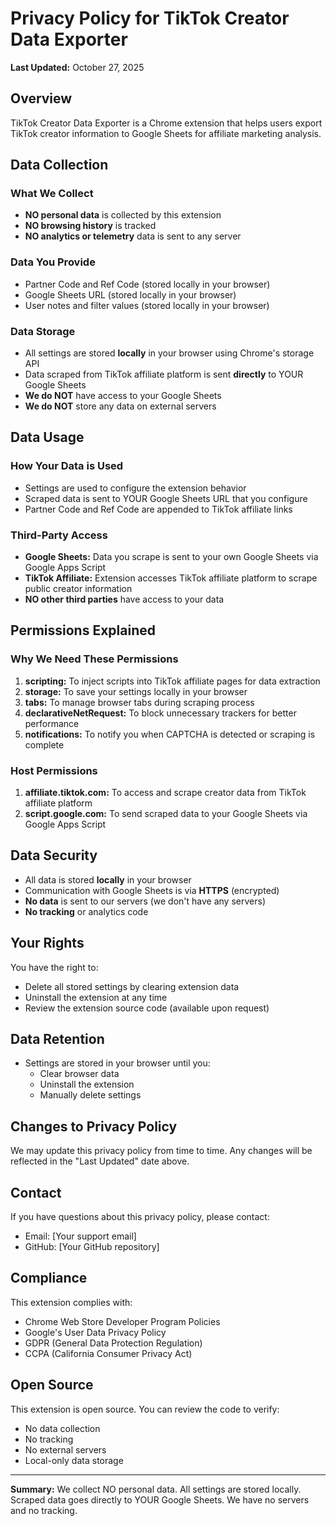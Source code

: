 # Privacy Policy for TikTok Creator Data Exporter

**Last Updated:** October 27, 2025

## Overview

TikTok Creator Data Exporter is a Chrome extension that helps users export TikTok creator information to Google Sheets for affiliate marketing analysis.

## Data Collection

### What We Collect
- **NO personal data** is collected by this extension
- **NO browsing history** is tracked
- **NO analytics or telemetry** data is sent to any server

### Data You Provide
- Partner Code and Ref Code (stored locally in your browser)
- Google Sheets URL (stored locally in your browser)
- User notes and filter values (stored locally in your browser)

### Data Storage
- All settings are stored **locally** in your browser using Chrome's storage API
- Data scraped from TikTok affiliate platform is sent **directly** to YOUR Google Sheets
- **We do NOT** have access to your Google Sheets
- **We do NOT** store any data on external servers

## Data Usage

### How Your Data is Used
- Settings are used to configure the extension behavior
- Scraped data is sent to YOUR Google Sheets URL that you configure
- Partner Code and Ref Code are appended to TikTok affiliate links

### Third-Party Access
- **Google Sheets:** Data you scrape is sent to your own Google Sheets via Google Apps Script
- **TikTok Affiliate:** Extension accesses TikTok affiliate platform to scrape public creator information
- **NO other third parties** have access to your data

## Permissions Explained

### Why We Need These Permissions

1. **scripting:** To inject scripts into TikTok affiliate pages for data extraction
2. **storage:** To save your settings locally in your browser
3. **tabs:** To manage browser tabs during scraping process
4. **declarativeNetRequest:** To block unnecessary trackers for better performance
5. **notifications:** To notify you when CAPTCHA is detected or scraping is complete

### Host Permissions

1. **affiliate.tiktok.com:** To access and scrape creator data from TikTok affiliate platform
2. **script.google.com:** To send scraped data to your Google Sheets via Google Apps Script

## Data Security

- All data is stored **locally** in your browser
- Communication with Google Sheets is via **HTTPS** (encrypted)
- **No data** is sent to our servers (we don't have any servers)
- **No tracking** or analytics code

## Your Rights

You have the right to:
- Delete all stored settings by clearing extension data
- Uninstall the extension at any time
- Review the extension source code (available upon request)

## Data Retention

- Settings are stored in your browser until you:
  - Clear browser data
  - Uninstall the extension
  - Manually delete settings

## Changes to Privacy Policy

We may update this privacy policy from time to time. Any changes will be reflected in the "Last Updated" date above.

## Contact

If you have questions about this privacy policy, please contact:
- Email: [Your support email]
- GitHub: [Your GitHub repository]

## Compliance

This extension complies with:
- Chrome Web Store Developer Program Policies
- Google's User Data Privacy Policy
- GDPR (General Data Protection Regulation)
- CCPA (California Consumer Privacy Act)

## Open Source

This extension is open source. You can review the code to verify:
- No data collection
- No tracking
- No external servers
- Local-only data storage

---

**Summary:** We collect NO personal data. All settings are stored locally. Scraped data goes directly to YOUR Google Sheets. We have no servers and no tracking.
